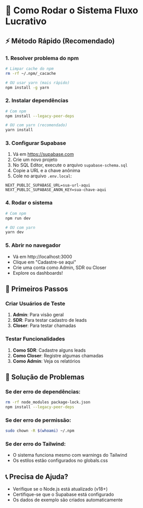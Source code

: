 # 🚀 Como Rodar o Sistema Fluxo Lucrativo

## ⚡ Método Rápido (Recomendado)

### 1. Resolver problema do npm
```bash
# Limpar cache do npm
rm -rf ~/.npm/_cacache

# OU usar yarn (mais rápido)
npm install -g yarn
```

### 2. Instalar dependências
```bash
# Com npm
npm install --legacy-peer-deps

# OU com yarn (recomendado)
yarn install
```

### 3. Configurar Supabase
1. Vá em https://supabase.com
2. Crie um novo projeto
3. No SQL Editor, execute o arquivo `supabase-schema.sql`
4. Copie a URL e a chave anônima
5. Cole no arquivo `.env.local`:
```env
NEXT_PUBLIC_SUPABASE_URL=sua-url-aqui
NEXT_PUBLIC_SUPABASE_ANON_KEY=sua-chave-aqui
```

### 4. Rodar o sistema
```bash
# Com npm
npm run dev

# OU com yarn
yarn dev
```

### 5. Abrir no navegador
- Vá em http://localhost:3000
- Clique em "Cadastre-se aqui"
- Crie uma conta como Admin, SDR ou Closer
- Explore os dashboards!

## 🎯 Primeiros Passos

### Criar Usuários de Teste
1. **Admin**: Para visão geral
2. **SDR**: Para testar cadastro de leads
3. **Closer**: Para testar chamadas

### Testar Funcionalidades
1. **Como SDR**: Cadastre alguns leads
2. **Como Closer**: Registre algumas chamadas
3. **Como Admin**: Veja os relatórios

## 🔧 Solução de Problemas

### Se der erro de dependências:
```bash
rm -rf node_modules package-lock.json
npm install --legacy-peer-deps
```

### Se der erro de permissão:
```bash
sudo chown -R $(whoami) ~/.npm
```

### Se der erro do Tailwind:
- O sistema funciona mesmo com warnings do Tailwind
- Os estilos estão configurados no globals.css

## 📞 Precisa de Ajuda?
- Verifique se o Node.js está atualizado (v18+)
- Certifique-se que o Supabase está configurado
- Os dados de exemplo são criados automaticamente